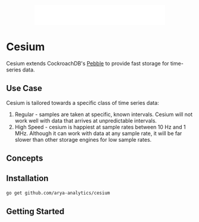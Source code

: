 <br />
<p align="center">
    <a href="https://aryaanalytics.com/">
        <img src="docs/media/icon-full-title-white.png" width="70%"/>
    </a>
</p>

# Cesium

Cesium extends CockroachDB's [Pebble](https://github.com/cockroachdb/pebble) to provide fast storage for time-series data. 

## Use Case

Cesium is tailored towards a specific class of time series data:

1. Regular - samples are taken at specific, known intervals. Cesium will not work well with data that arrives at unpredictable 
intervals.
2. High Speed - cesium is happiest at sample rates between 10 Hz and 1 MHz. Although it can work with data at any sample rate,
it will be far slower than other storage engines for low sample rates.


## Concepts

## Installation

```bash
go get github.com/arya-analytics/cesium
```

## Getting Started